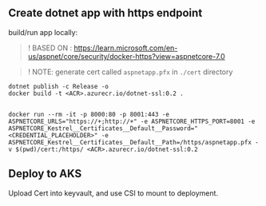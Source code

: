 
## Create dotnet app with https endpoint


build/run app locally: 

> ! BASED ON  : https://learn.microsoft.com/en-us/aspnet/core/security/docker-https?view=aspnetcore-7.0

> ! NOTE: generate cert called `aspnetapp.pfx` in `./cert` directory


```
dotnet publish -c Release -o
docker build -t <ACR>.azurecr.io/dotnet-ssl:0.2 .


docker run --rm -it -p 8000:80 -p 8001:443 -e ASPNETCORE_URLS="https://+;http://+" -e ASPNETCORE_HTTPS_PORT=8001 -e ASPNETCORE_Kestrel__Certificates__Default__Password="<CREDENTIAL_PLACEHOLDER>" -e ASPNETCORE_Kestrel__Certificates__Default__Path=/https/aspnetapp.pfx -v $(pwd)/cert:/https/ <ACR>.azurecr.io/dotnet-ssl:0.2
```

## Deploy to AKS

Upload Cert into keyvault, and use CSI to mount to deployment.


